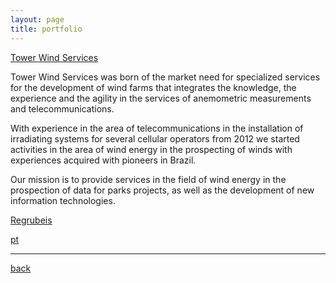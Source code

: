 ```yaml
---
layout: page
title: portfolio
---
```


[Tower Wind Services](https://www.towerwindservices.com)

Tower Wind Services was born of the market need for specialized services for the development of wind farms that integrates the knowledge, the experience and the agility in the services of anemometric measurements and telecommunications.

With experience in the area of telecommunications in the installation of irradiating systems for several cellular operators from 2012 we started activities in the area of wind energy in the prospecting of winds with experiences acquired with pioneers in Brazil.

Our mission is to provide services in the field of wind energy in the prospection of data for parks projects, as well as the development of new information technologies.

[Regrubeis](https://www.regrubeis.com)

[pt](./portfoliop.html)

***
[back](./)